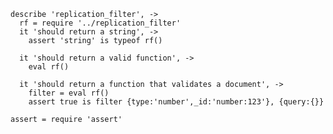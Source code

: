    describe 'replication_filter', ->
      rf = require '../replication_filter'
      it 'should return a string', ->
        assert 'string' is typeof rf()

      it 'should return a valid function', ->
        eval rf()

      it 'should return a function that validates a document', ->
        filter = eval rf()
        assert true is filter {type:'number',_id:'number:123'}, {query:{}}

    assert = require 'assert'
